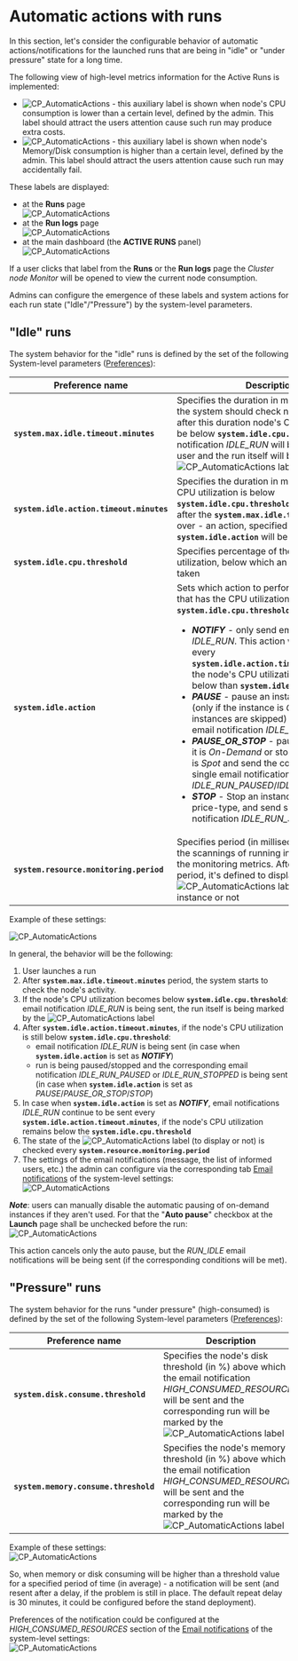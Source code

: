 # Automatic actions with runs

In this section, let's consider the configurable behavior of automatic actions/notifications for the launched runs that are being in "idle" or "under pressure" state for a long time.

The following view of high-level metrics information for the Active Runs is implemented:

- ![CP_AutomaticActions](attachments/AutomaticActions_01.png) - this auxiliary label is shown when node's CPU consumption is lower than a certain level, defined by the admin. This label should attract the users attention cause such run may produce extra costs.  
- ![CP_AutomaticActions](attachments/AutomaticActions_02.png) - this auxiliary label is shown when node's Memory/Disk consumption is higher than a certain level, defined by the admin. This label should attract the users attention cause such run may accidentally fail.

These labels are displayed:

- at the **Runs** page  
    ![CP_AutomaticActions](attachments/AutomaticActions_03.png)
- at the **Run logs** page  
    ![CP_AutomaticActions](attachments/AutomaticActions_04.png)
- at the main dashboard (the **ACTIVE RUNS** panel)  
    ![CP_AutomaticActions](attachments/AutomaticActions_05.png)

If a user clicks that label from the **Runs** or the **Run logs** page the _Cluster node Monitor_ will be opened to view the current node consumption.

Admins can configure the emergence of these labels and system actions for each run state ("Idle"/"Pressure") by the system-level parameters.

## "Idle" runs

The system behavior for the "idle" runs is defined by the set of the following System-level parameters ([Preferences](../12_Manage_Settings/12.10._Manage_system-level_settings.md#system)):

| Preference name | Description |
|-|-|
| **`system.max.idle.timeout.minutes`** | Specifies the duration in minutes after that the system should check node's activity. If after this duration node's CPU utilization will be below **`system.idle.cpu.threshold`** - email notification _IDLE\_RUN_ will be sent to the user and the run itself will be marked by the ![CP_AutomaticActions](attachments/AutomaticActions_01.png) label |
| **`system.idle.action.timeout.minutes`** | Specifies the duration in minutes. If node's CPU utilization is below **`system.idle.cpu.threshold`** for this duration after the **`system.max.idle.timeout.minutes`** is over - an action, specified in **`system.idle.action`** will be performed |
| **`system.idle.cpu.threshold`** | Specifies percentage of the node's CPU utilization, below which an action shall be taken |
| **`system.idle.action`** | Sets which action to perform with the node, that has the CPU utilization below than **`system.idle.cpu.threshold`**: <ul><li><b><i>NOTIFY</i></b> - only send email notification <i>IDLE_RUN</i>. This action will be repeated every <b><code>system.idle.action.timeout.minutes</b></code> if the node's CPU utilization will be still below than <b><code>system.idle.cpu.threshold</code></b></li><li><b><i>PAUSE</i></b> - pause an instance if possible (only if the instance is <i>On-Demand</i>, <i>Spot</i> instances are skipped) and send single email notification <i>IDLE\_RUN\_PAUSED</i></li><li><b><i>PAUSE_OR_STOP</i></b> - pause an instance if it is <i>On-Demand</i> or stop an instance if it is <i>Spot</i> and send the corresponding single email notification <i>IDLE\_RUN\_PAUSED</i>/<i>IDLE\_RUN\_STOPPED</i></li><li><b><i>STOP</i></b> - Stop an instance, disregarding price-type, and send single email notification <i>IDLE\_RUN\_STOPPED</i></li></ul> |
| **`system.resource.monitoring.period`** | Specifies period (in milliseconds) between the scannings of running instances to collect the monitoring metrics. After each such period, it's defined to display ![CP_AutomaticActions](attachments/AutomaticActions_01.png) label for the specific instance or not |

Example of these settings:

![CP_AutomaticActions](attachments/AutomaticActions_06.png)

In general, the behavior will be the following:

1. User launches a run
2. After **`system.max.idle.timeout.minutes`** period, the system starts to check the node's activity.
3. If the node's CPU utilization becomes below **`system.idle.cpu.threshold`**: email notification _IDLE\_RUN_ is being sent, the run itself is being marked by the ![CP_AutomaticActions](attachments/AutomaticActions_01.png) label
4. After **`system.idle.action.timeout.minutes`**, if the node's CPU utilization is still below **`system.idle.cpu.threshold`**:
    - email notification _IDLE\_RUN_ is being sent (in case when **`system.idle.action`** is set as **_NOTIFY_**)
    - run is being paused/stopped and the corresponding email notification _IDLE\_RUN\_PAUSED_ or _IDLE\_RUN\_STOPPED_ is being sent (in case when **`system.idle.action`** is set as _PAUSE_/_PAUSE\_OR\_STOP_/_STOP_)
5. In case when **`system.idle.action`** is set as **_NOTIFY_**, email notifications _IDLE\_RUN_ continue to be sent every **`system.idle.action.timeout.minutes`**, if the node's CPU utilization remains below the **`system.idle.cpu.threshold`**
6. The state of the ![CP_AutomaticActions](attachments/AutomaticActions_01.png) label (to display or not) is checked every **`system.resource.monitoring.period`**
7. The settings of the email notifications (message, the list of informed users, etc.) the admin can configure via the corresponding tab [Email notifications](../12_Manage_Settings/12._Manage_Settings.md#email-notifications) of the system-level settings:  
    ![CP_AutomaticActions](attachments/AutomaticActions_07.png)

**_Note_**: users can manually disable the automatic pausing of on-demand instances if they aren't used. For that the "**Auto pause**" checkbox at the **Launch** page shall be unchecked before the run:  
    ![CP_AutomaticActions](attachments/AutomaticActions_08.png)

This action cancels only the auto pause, but the _RUN\_IDLE_ email notifications will be being sent (if the corresponding conditions will be met).

## "Pressure" runs

The system behavior for the runs "under pressure" (high-consumed) is defined by the set of the following System-level parameters ([Preferences](../12_Manage_Settings/12.10._Manage_system-level_settings.md#system)):

| Preference name | Description |
|-|-|
| **`system.disk.consume.threshold`** | Specifies the node's disk threshold (in %) above which the email notification _HIGH\_CONSUMED\_RESOURCES_ will be sent and the corresponding run will be marked by the ![CP_AutomaticActions](attachments/AutomaticActions_02.png) label |
| **`system.memory.consume.threshold`** | Specifies the node's memory threshold (in %) above which the email notification _HIGH\_CONSUMED\_RESOURCES_ will be sent and the corresponding run will be marked by the ![CP_AutomaticActions](attachments/AutomaticActions_02.png) label |

Example of these settings:  
    ![CP_AutomaticActions](attachments/AutomaticActions_09.png)

So, when memory or disk consuming will be higher than a threshold value for a specified period of time (in average) - a notification will be sent (and resent after a delay, if the problem is still in place. The default repeat delay is 30 minutes, it could be configured before the stand deployment).

Preferences of the notification could be configured at the _HIGH\_CONSUMED\_RESOURCES_ section of the [Email notifications](../12_Manage_Settings/12._Manage_Settings.md#email-notifications) of the system-level settings:  
    ![CP_AutomaticActions](attachments/AutomaticActions_10.png)
